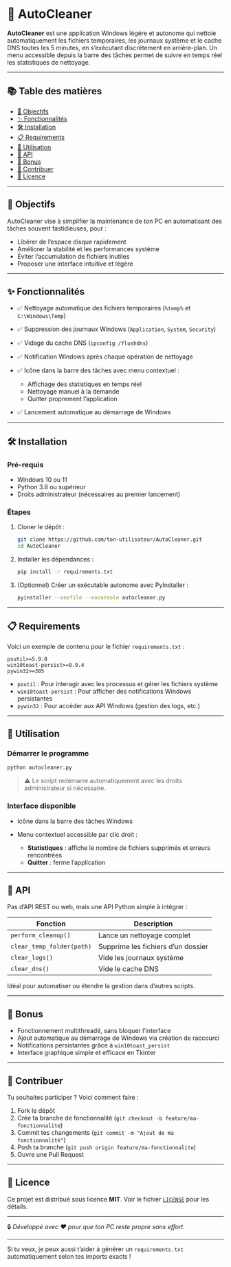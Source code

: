 # 🧹 AutoCleaner

**AutoCleaner** est une application Windows légère et autonome qui nettoie automatiquement les fichiers temporaires, les journaux système et le cache DNS toutes les 5 minutes, en s’exécutant discrètement en arrière-plan.
Un menu accessible depuis la barre des tâches permet de suivre en temps réel les statistiques de nettoyage.

---

## 📚 Table des matières

* [🎯 Objectifs](#-objectifs)
* [✨ Fonctionnalités](#-fonctionnalités)
* [🛠️ Installation](#-installation)
* [📋 Requirements](#-requirements)
* [🚀 Utilisation](#-utilisation)
* [📡 API](#-api)
* [🎁 Bonus](#-bonus)
* [🤝 Contribuer](#-contribuer)
* [📄 Licence](#-licence)

---

## 🎯 Objectifs

AutoCleaner vise à simplifier la maintenance de ton PC en automatisant des tâches souvent fastidieuses, pour :

* Libérer de l’espace disque rapidement
* Améliorer la stabilité et les performances système
* Éviter l’accumulation de fichiers inutiles
* Proposer une interface intuitive et légère

---

## ✨ Fonctionnalités

* ✅ Nettoyage automatique des fichiers temporaires (`%temp%` et `C:\Windows\Temp`)
* ✅ Suppression des journaux Windows (`Application`, `System`, `Security`)
* ✅ Vidage du cache DNS (`ipconfig /flushdns`)
* ✅ Notification Windows après chaque opération de nettoyage
* ✅ Icône dans la barre des tâches avec menu contextuel :

  * Affichage des statistiques en temps réel
  * Nettoyage manuel à la demande
  * Quitter proprement l’application
* ✅ Lancement automatique au démarrage de Windows

---

## 🛠️ Installation

### Pré-requis

* Windows 10 ou 11
* Python 3.8 ou supérieur
* Droits administrateur (nécessaires au premier lancement)

### Étapes

1. Cloner le dépôt :

   ```bash
   git clone https://github.com/ton-utilisateur/AutoCleaner.git
   cd AutoCleaner
   ```

2. Installer les dépendances :

   ```bash
   pip install -r requirements.txt
   ```

3. (Optionnel) Créer un exécutable autonome avec PyInstaller :

   ```bash
   pyinstaller --onefile --noconsole autocleaner.py
   ```

---

## 📋 Requirements

Voici un exemple de contenu pour le fichier `requirements.txt` :

```
psutil>=5.9.0
win10toast-persist>=0.9.4
pywin32>=305
```

* `psutil` : Pour interagir avec les processus et gérer les fichiers système
* `win10toast-persist` : Pour afficher des notifications Windows persistantes
* `pywin32` : Pour accéder aux API Windows (gestion des logs, etc.)

---

## 🚀 Utilisation

### Démarrer le programme

```bash
python autocleaner.py
```

> ⚠️ Le script redémarre automatiquement avec les droits administrateur si nécessaire.

### Interface disponible

* Icône dans la barre des tâches Windows
* Menu contextuel accessible par clic droit :

  * **Statistiques** : affiche le nombre de fichiers supprimés et erreurs rencontrées
  * **Quitter** : ferme l’application

---

## 📡 API

Pas d’API REST ou web, mais une API Python simple à intégrer :

| Fonction                  | Description                        |
| ------------------------- | ---------------------------------- |
| `perform_cleanup()`       | Lance un nettoyage complet         |
| `clear_temp_folder(path)` | Supprime les fichiers d’un dossier |
| `clear_logs()`            | Vide les journaux système          |
| `clear_dns()`             | Vide le cache DNS                  |

Idéal pour automatiser ou étendre la gestion dans d’autres scripts.

---

## 🎁 Bonus

* Fonctionnement multithreadé, sans bloquer l’interface
* Ajout automatique au démarrage de Windows via création de raccourci
* Notifications persistantes grâce à `win10toast_persist`
* Interface graphique simple et efficace en Tkinter

---

## 🤝 Contribuer

Tu souhaites participer ? Voici comment faire :

1. Fork le dépôt
2. Crée ta branche de fonctionnalité (`git checkout -b feature/ma-fonctionnalite`)
3. Commit tes changements (`git commit -m "Ajout de ma fonctionnalité"`)
4. Push ta branche (`git push origin feature/ma-fonctionnalite`)
5. Ouvre une Pull Request

---

## 📄 Licence

Ce projet est distribué sous licence **MIT**.
Voir le fichier [`LICENSE`](LICENSE) pour les détails.

---

🔒 *Développé avec ❤️ pour que ton PC reste propre sans effort.*

---

Si tu veux, je peux aussi t’aider à générer un `requirements.txt` automatiquement selon tes imports exacts !
